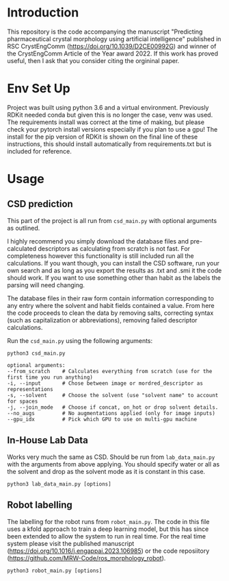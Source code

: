# Introduction
This repository is the code accompanying the manuscript "Predicting pharmaceutical crystal morphology using artificial intelligence" published in RSC CrystEngComm (<https://doi.org/10.1039/D2CE00992G>) and winner of the CrystEngComm Article of the Year award 2022. If this work has proved useful, then I ask that you consider citing the orgininal paper.

# Env Set Up
Project was built using python 3.6 and a virtual environment. Previously RDKit needed conda but given this is no longer the case, venv was used. The requirements install was correct at the time of making, but please check your pytorch install versions especially if you plan to use a gpu! The install for the pip version of RDKit is shown on the final line of these instructions, this should install automatically from requirements.txt but is included for reference.

# Usage
## CSD prediction
This part of the project is all run from `csd_main.py` with optional arguments as outlined. 

I highly recommend you simply download the database files and pre-calculated descriptors as calculating from scratch is 
not fast. For completeness however this functionality is still included run all the calculations. If you want though, you can install the CSD software, run your own search and as long as you export the results as .txt and .smi it the code should work. If you want to use something other than habit as the labels the parsing will need changing.

The database files in their raw form contain information corresponding to any entry where the solvent and habit fields 
contained a value. From here the code proceeds to clean the data by removing salts, correcting syntax (such as capitalization
or abbreviations), removing failed descriptor calculations. 

Run the `csd_main.py` using the following arguments:
```
python3 csd_main.py
```
```
optional arguments:
--from_scratch    # Calculates everything from scratch (use for the first time you run anything)
-i, --input       # Chose between image or mordred_descriptor as representations
-s, --solvent     # Choose the solvent (use "solvent name" to account for spaces
-j, --join_mode   # Choose if concat, on_hot or drop solvent details.
--no_augs         # No augmentations applied (only for image inputs)
--gpu_idx         # Pick which GPU to use on multi-gpu machine
```

## In-House Lab Data
Works very much the same as CSD. Should be run from `lab_data_main.py` with the arguments from above applying. You should specify water or all as the solvent and drop as the solvent mode as it is constant in this case. 
```
python3 lab_data_main.py [options]
```

## Robot labelling
The labelling for the robot runs from `robot_main.py`. The code in this file uses a kfold approach to train a deep learning model, but this has since been extended to allow the system to run in real time. For the real time system please visit the published manuscript (<https://doi.org/10.1016/j.engappai.2023.106985>) or the code reposiitory (<https://github.com/MRW-Code/ros_morphology_robot>).
```
python3 robot_main.py [options]
```




